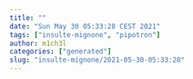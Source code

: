 ```yaml
---
title: ""
date: "Sun May 30 05:33:28 CEST 2021"
tags: ["insulte-mignone", "pipotron"]
author: m1ch3l
categories: ["generated"]
slug: "insulte-mignone/2021-05-30-05:33:28"
---
```



